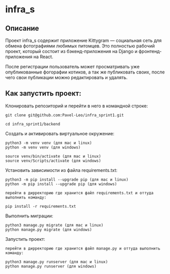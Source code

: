 # infra_s

## Описание
Проект infra_s содержит приложение Kittygram — социальная сеть для обмена фотографиями любимых питомцев. 
Это полностью рабочий проект, который состоит из бэкенд-приложения на Django и фронтенд-приложения на React.

После регистрации пользователь может просматривать уже опубликованные фогорафии котиков, а так же публиковать своих, 
после чего свои публикации можно редактировать и удалять.


## Как запустить проект:

Клонировать репозиторий и перейти в него в командной строке:

```
git clone git@github.com:Pavel-Leo/infra_sprint1.git
```

```
cd infra_sprint1/backend
```

Cоздать и активировать виртуальное окружение:

```
python3 -m venv venv (для mac и linux)
python -m venv venv (для windows)
```

```
source venv/bin/activate (для mac и linux)
source venv/Scripts/activate (для windows)
```

Установить зависимости из файла requirements.txt:

```
python3 -m pip install --upgrade pip (для mac и linux)
python -m pip install --upgrade pip (для windows)
```

```
перейти в дирректорию где хранится файл requirements.txt и оттуда выполнить команду:

pip install -r requirements.txt
```

Выполнить миграции:

```
python3 manage.py migrate (для mac и linux)
python manage.py migrate (для windows)
```

Запустить проект:

```
перейти в дирректорию где хранится файл manage.py и оттуда выполнить команду:

python3 manage.py runserver (для mac и linux)
python manage.py runserver (для windows)
```

